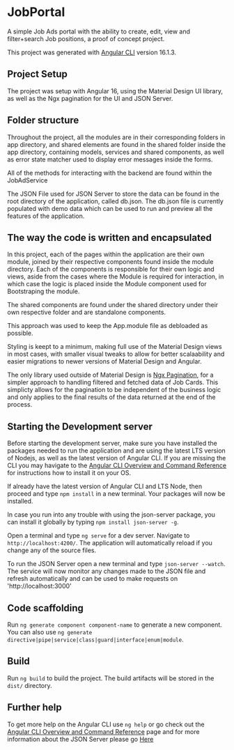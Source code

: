 # JobPortal

A simple Job Ads portal with the ability to create, edit, view and filter+search Job positions, a proof of concept project.

This project was generated with [Angular CLI](https://github.com/angular/angular-cli) version 16.1.3.

## Project Setup
The project was setup with Angular 16, using the Material Design UI library, as well as the Ngx pagination for the UI and JSON Server.

## Folder structure
Throughout the project, all the modules are in their corresponding folders in app directory, and shared elements are found in the shared folder inside the app directory, containing models, services and shared components, as well as error state matcher used to display error messages inside the forms.

All of the methods for interacting with the backend are found within the JobAdService

The JSON File used for JSON Server to store the data can be found in the root directory of the application, called db.json. The db.json file is currently populated with demo data which can be used to run and preview all the features of the application.

## The way the code is written and encapsulated

In this project, each of the pages within the application are their own module, joined by their respective components found inside the module directory. Each of the components is responsible for their own logic and views, aside from the cases where the Module is required for interaction, in which case the logic is placed inside the Module component used for Bootstraping the module.

The shared components are found under the shared directory under their own respective folder and are standalone components.

This approach was used to keep the App.module file as debloaded as possible.

Styling is keept to a minimum, making full use of the Material Design views in most cases, with smaller visual tweaks to allow for better scalaability and easier migrations to newer versions of Material Design and Angular.

The only library used outside of Material Design is [Ngx Pagination](https://michaelbromley.github.io/ngx-pagination/#/), for a simpler approach to handling filtered and fetched data of Job Cards. This simplicty allows for the pagination to be independent of the business logic and only applies to the final results of the data returned at the end of the process.

## Starting the Development server

Before starting the development server, make sure you have installed the packages needed to run the application and are using the latest LTS version of Nodejs, as well as the latest version of Angular CLI. If you are missing the CLI you may havigate to the [Angular CLI Overview and Command Reference](https://angular.io/cli) for instructions how to install it on your OS.

If already have the latest version of Angular CLI and LTS Node, then proceed and type `npm install` in a new terminal. Your packages will now be installed.

In case you run into any trouble with using the json-server package, you can install it globally by typing `npm install json-server -g`.

Open a terminal and type `ng serve` for a dev server. Navigate to `http://localhost:4200/`. The application will automatically reload if you change any of the source files.

To run the JSON Server open a new terminal and type `json-server --watch`. The service will now monitor any changes made to the JSON file and refresh automatically and can be used to make requests on 'http://localhost:3000'

## Code scaffolding

Run `ng generate component component-name` to generate a new component. You can also use `ng generate directive|pipe|service|class|guard|interface|enum|module`.

## Build

Run `ng build` to build the project. The build artifacts will be stored in the `dist/` directory.

## Further help

To get more help on the Angular CLI use `ng help` or go check out the [Angular CLI Overview and Command Reference](https://angular.io/cli) page and for more information about the JSON Server please go [Here](https://github.com/typicode/json-server)
